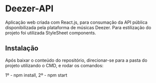 # Deezer-API

Aplicação web criada com React.js, para consumação da API pública disponibilizada pela plataforma de músicas Deezer. Para estilização do projeto foi utilizada StyleSheet components.

## Instalação

Após baixar o conteúdo do repositório, direcionar-se para a pasta do projeto utilizando o CMD, e rodar os comandos:

1º - npm install,
 2º - npm start 
